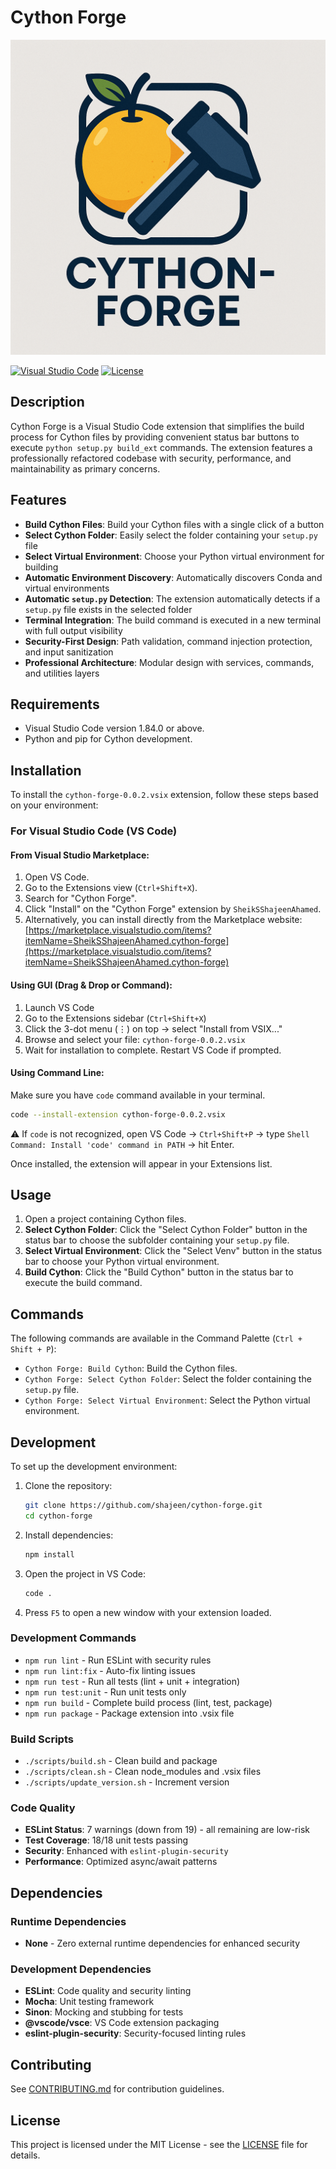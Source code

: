 # Cython Forge

![Cython Forge Icon](images/cython-forge-icon.png)

[![Visual Studio Code](https://img.shields.io/badge/VSC-1.84.0%2B-blue.svg)](https://code.visualstudio.com/updates/v1_84)
[![License](https://img.shields.io/badge/License-MIT-yellow.svg)](LICENSE)

## Description

Cython Forge is a Visual Studio Code extension that simplifies the build process for Cython files by providing convenient status bar buttons to execute `python setup.py build_ext` commands. The extension features a professionally refactored codebase with security, performance, and maintainability as primary concerns.

## Features

- **Build Cython Files**: Build your Cython files with a single click of a button
- **Select Cython Folder**: Easily select the folder containing your `setup.py` file
- **Select Virtual Environment**: Choose your Python virtual environment for building
- **Automatic Environment Discovery**: Automatically discovers Conda and virtual environments
- **Automatic `setup.py` Detection**: The extension automatically detects if a `setup.py` file exists in the selected folder
- **Terminal Integration**: The build command is executed in a new terminal with full output visibility
- **Security-First Design**: Path validation, command injection protection, and input sanitization
- **Professional Architecture**: Modular design with services, commands, and utilities layers

## Requirements

- Visual Studio Code version 1.84.0 or above.
- Python and pip for Cython development.

## Installation

To install the `cython-forge-0.0.2.vsix` extension, follow these steps based on your environment:

### For Visual Studio Code (VS Code)

#### From Visual Studio Marketplace:

1.  Open VS Code.
2.  Go to the Extensions view (`Ctrl+Shift+X`).
3.  Search for "Cython Forge".
4.  Click "Install" on the "Cython Forge" extension by `SheikSShajeenAhamed`.
5.  Alternatively, you can install directly from the Marketplace website: [https://marketplace.visualstudio.com/items?itemName=SheikSShajeenAhamed.cython-forge](https://marketplace.visualstudio.com/items?itemName=SheikSShajeenAhamed.cython-forge)

#### Using GUI (Drag & Drop or Command):

1.  Launch VS Code
2.  Go to the Extensions sidebar (`Ctrl+Shift+X`)
3.  Click the 3-dot menu (⋮) on top → select "Install from VSIX..."
4.  Browse and select your file: `cython-forge-0.0.2.vsix`
5.  Wait for installation to complete. Restart VS Code if prompted.

#### Using Command Line:

Make sure you have `code` command available in your terminal.

```bash
code --install-extension cython-forge-0.0.2.vsix
```

⚠️ If `code` is not recognized, open VS Code → `Ctrl+Shift+P` → type `Shell Command: Install 'code' command in PATH` → hit Enter.

Once installed, the extension will appear in your Extensions list.

## Usage

1. Open a project containing Cython files.
2. **Select Cython Folder**: Click the "Select Cython Folder" button in the status bar to choose the subfolder containing your `setup.py` file.
3. **Select Virtual Environment**: Click the "Select Venv" button in the status bar to choose your Python virtual environment.
4. **Build Cython**: Click the "Build Cython" button in the status bar to execute the build command.

## Commands

The following commands are available in the Command Palette (`Ctrl + Shift + P`):

- `Cython Forge: Build Cython`: Build the Cython files.
- `Cython Forge: Select Cython Folder`: Select the folder containing the `setup.py` file.
- `Cython Forge: Select Virtual Environment`: Select the Python virtual environment.

## Development

To set up the development environment:

1. Clone the repository:
   ```bash
   git clone https://github.com/shajeen/cython-forge.git
   cd cython-forge
   ```
2. Install dependencies:
   ```bash
   npm install
   ```
3. Open the project in VS Code:
   ```bash
   code .
   ```
4. Press `F5` to open a new window with your extension loaded.

### Development Commands
- `npm run lint` - Run ESLint with security rules
- `npm run lint:fix` - Auto-fix linting issues
- `npm run test` - Run all tests (lint + unit + integration)
- `npm run test:unit` - Run unit tests only
- `npm run build` - Complete build process (lint, test, package)
- `npm run package` - Package extension into .vsix file

### Build Scripts
- `./scripts/build.sh` - Clean build and package
- `./scripts/clean.sh` - Clean node_modules and .vsix files
- `./scripts/update_version.sh` - Increment version

### Code Quality
- **ESLint Status**: 7 warnings (down from 19) - all remaining are low-risk
- **Test Coverage**: 18/18 unit tests passing
- **Security**: Enhanced with `eslint-plugin-security`
- **Performance**: Optimized async/await patterns

## Dependencies

### Runtime Dependencies
- **None** - Zero external runtime dependencies for enhanced security

### Development Dependencies
- **ESLint**: Code quality and security linting
- **Mocha**: Unit testing framework
- **Sinon**: Mocking and stubbing for tests
- **@vscode/vsce**: VS Code extension packaging
- **eslint-plugin-security**: Security-focused linting rules

## Contributing

See [CONTRIBUTING.md](docs/CONTRIBUTING.md) for contribution guidelines.

## License

This project is licensed under the MIT License - see the [LICENSE](LICENSE) file for details.